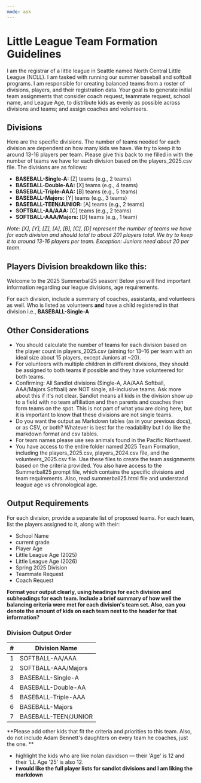 ```yaml
---
mode: ask
---
```

# Little League Team Formation Guidelines

I am the registrar of a little league in Seattle named North Central Little League (NCLL). I am tasked with running our summer baseball and softball programs. I am responsible for creating balanced teams from a roster of divisions, players, and their registration data. Your goal is to generate initial team assignments that consider coach request, teammate request, school name, and League Age, to distribute kids as evenly as possible across divisions and teams; and assign coaches and volunteers.

## Divisions

Here are the specific divisions. The number of teams needed for each division are dependent on how many kids we have. We try to keep it to around 13-16 players per team. Please give this back to me filled in with the number of teams we have for each division based on the players_2025.csv file. The divisions are as follows:

- **BASEBALL-Single-A:** [Z] teams (e.g., 2 teams)
- **BASEBALL-Double-AA:** [X] teams (e.g., 4 teams)
- **BASEBALL-Triple-AAA:** [B] teams (e.g., 5 teams)
- **BASEBALL-Majors:** [Y] teams (e.g., 3 teams)
- **BASEBALL-TEEN/JUNIOR:** [A] teams (e.g., 2 teams)
- **SOFTBALL-AA/AAA:** [C] teams (e.g., 2 teams)
- **SOFTBALL-AAA/Majors:** [D] teams (e.g., 1 team)

*Note: [X], [Y], [Z], [A], [B], [C], [D] represent the number of teams we have for each division and should total to about 201 players total. We try to keep it to around 13-16 players per team. Exception: Juniors need about 20 per team.*

## Players Division breakdown like this:

Welcome to the 2025 Summerball25 season! Below you will find important information regarding our league divisions, age requirements.

For each division, include a summary of coaches, assistants, and volunteers as well. Who is listed as volunteers **and** have a child registered in that division i.e., **BASEBALL-Single-A**


## Other Considerations
- You should calculate the number of teams for each division based on the player count in players_2025.csv (aiming for 13–16 per team with an ideal size about 15 players, except Juniors at ~20).
- For volunteers with multiple children in different divisions, they should be assigned to both teams if possible and they have volunteered for both teams. 
- Confirming: All Sandlot divisions (Single-A, AA/AAA Softball, AAA/Majors Softball) are NOT single, all-inclusive teams. Ask more about this if it's not clear. Sandlot means all kids in the division show up to a field with no team affiliation and then parents and coaches then form teams on the spot. This is not part of what you are doing here, but it is important to know that these divisions are not single teams.
- Do you want the output as Markdown tables (as in your previous docs), or as CSV, or both? Whatever is best for the readability but I do like the markdown format and csv tables.
- For team names please use sea animals found in the Pacific Northwest.
- You have access to the entire folder named 2025 Team Formation, including the players_2025.csv, players_2024.csv file, and the volunteers_2025.csv file. Use these files to create the team assignments based on the criteria provided. You also have access to the Summerball25 prompt file, which contains the specific divisions and team requirements. Also, read summerball25.html file and understand league age vs chronological age. 
## Output Requirements

For each division, provide a separate list of proposed teams. For each team, list the players assigned to it, along with their:

- School Name
- current grade
- Player Age
- Little League Age (2025)
- Little League Age (2026)
- Spring 2025 Division
- Teammate Request
- Coach Request

**Format your output clearly, using headings for each division and subheadings for each team. Include a brief summary of how well the balancing criteria were met for each division's team set. Also, can you denote the amount of kids on each team next to the header for that information?**

### Division Output Order

| # | Division Name |
|---|--------------|
| 1 | SOFTBALL-AA/AAA |
| 2 | SOFTBALL-AAA/Majors |
| 3 | BASEBALL-Single-A |
| 4 | BASEBALL-Double-AA |
| 5 | BASEBALL-Triple-AAA |
| 6 | BASEBALL-Majors |
| 7 | BASEBALL-TEEN/JUNIOR |


**Please add other kids that fit the criteria and priorities to this team. Also, do not include Adam Bennett's daughters on every team he coaches, just the one. **

- highlight the kids who are like nolan davidson — their 'Age' is 12 and their 'LL Age '25' is also 12.
- **I would like the full player lists for sandlot divisions and I am liking the markdown**
